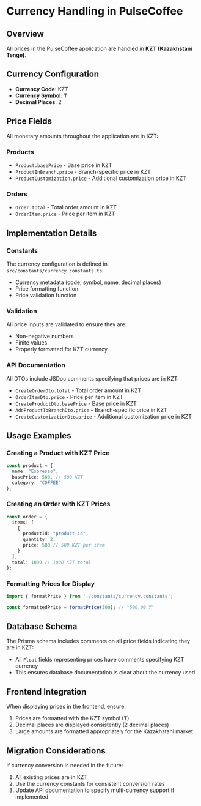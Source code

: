 # Currency Handling in PulseCoffee

## Overview
All prices in the PulseCoffee application are handled in **KZT (Kazakhstani Tenge)**.

## Currency Configuration
- **Currency Code**: KZT
- **Currency Symbol**: ₸
- **Decimal Places**: 2

## Price Fields
All monetary amounts throughout the application are in KZT:

### Products
- `Product.basePrice` - Base price in KZT
- `ProductInBranch.price` - Branch-specific price in KZT
- `ProductCustomization.price` - Additional customization price in KZT

### Orders
- `Order.total` - Total order amount in KZT
- `OrderItem.price` - Price per item in KZT

## Implementation Details

### Constants
The currency configuration is defined in `src/constants/currency.constants.ts`:
- Currency metadata (code, symbol, name, decimal places)
- Price formatting function
- Price validation function

### Validation
All price inputs are validated to ensure they are:
- Non-negative numbers
- Finite values
- Properly formatted for KZT currency

### API Documentation
All DTOs include JSDoc comments specifying that prices are in KZT:
- `CreateOrderDto.total` - Total order amount in KZT
- `OrderItemDto.price` - Price per item in KZT
- `CreateProductDto.basePrice` - Base price in KZT
- `AddProductToBranchDto.price` - Branch-specific price in KZT
- `CreateCustomizationDto.price` - Additional customization price in KZT

## Usage Examples

### Creating a Product with KZT Price
```typescript
const product = {
  name: "Espresso",
  basePrice: 500, // 500 KZT
  category: "COFFEE"
};
```

### Creating an Order with KZT Prices
```typescript
const order = {
  items: [
    {
      productId: "product-id",
      quantity: 2,
      price: 500 // 500 KZT per item
    }
  ],
  total: 1000 // 1000 KZT total
};
```

### Formatting Prices for Display
```typescript
import { formatPrice } from './constants/currency.constants';

const formattedPrice = formatPrice(500); // "500.00 ₸"
```

## Database Schema
The Prisma schema includes comments on all price fields indicating they are in KZT:
- All `Float` fields representing prices have comments specifying KZT currency
- This ensures database documentation is clear about the currency used

## Frontend Integration
When displaying prices in the frontend, ensure:
1. Prices are formatted with the KZT symbol (₸)
2. Decimal places are displayed consistently (2 decimal places)
3. Large amounts are formatted appropriately for the Kazakhstani market

## Migration Considerations
If currency conversion is needed in the future:
1. All existing prices are in KZT
2. Use the currency constants for consistent conversion rates
3. Update API documentation to specify multi-currency support if implemented
